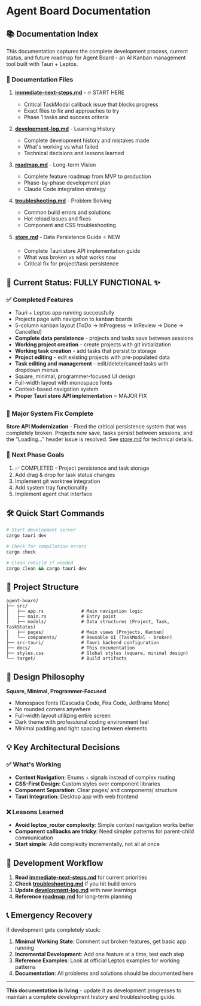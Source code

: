 # Agent Board Documentation

## 📚 Documentation Index

This documentation captures the complete development process, current status, and future roadmap for Agent Board - an AI Kanban management tool built with Tauri + Leptos.

### 📖 Documentation Files

1. **[immediate-next-steps.md](./immediate-next-steps.md)** - 🔥 START HERE
   - Critical TaskModal callback issue that blocks progress
   - Exact files to fix and approaches to try
   - Phase 1 tasks and success criteria

2. **[development-log.md](./development-log.md)** - Learning History
   - Complete development history and mistakes made
   - What's working vs what failed
   - Technical decisions and lessons learned

3. **[roadmap.md](./roadmap.md)** - Long-term Vision
   - Complete feature roadmap from MVP to production
   - Phase-by-phase development plan
   - Claude Code integration strategy

4. **[troubleshooting.md](./troubleshooting.md)** - Problem Solving
   - Common build errors and solutions
   - Hot reload issues and fixes
   - Component and CSS troubleshooting

5. **[store.md](./store.md)** - Data Persistence Guide ⭐ NEW
   - Complete Tauri store API implementation guide
   - What was broken vs what works now
   - Critical fix for project/task persistence

## 🚀 Current Status: FULLY FUNCTIONAL ✨

### ✅ Completed Features
- Tauri + Leptos app running successfully
- Projects page with navigation to kanban boards  
- 5-column kanban layout (ToDo → InProgress → InReview → Done → Cancelled)
- **Complete data persistence** - projects and tasks save between sessions
- **Working project creation** - create projects with git initialization
- **Working task creation** - add tasks that persist to storage
- **Project editing** - edit existing projects with pre-populated data
- **Task editing and management** - edit/delete/cancel tasks with dropdown menus
- Square, minimal, programmer-focused UI design
- Full-width layout with monospace fonts
- Context-based navigation system
- **Proper Tauri store API implementation** ⭐ MAJOR FIX

### 🎉 Major System Fix Complete
**Store API Modernization** - Fixed the critical persistence system that was completely broken. Projects now save, tasks persist between sessions, and the "Loading..." header issue is resolved. See [store.md](./store.md) for technical details.

### 🎯 Next Phase Goals
1. ✅ COMPLETED - Project persistence and task storage  
2. Add drag & drop for task status changes
3. Implement git worktree integration
4. Add system tray functionality
5. Implement agent chat interface

## 🛠️ Quick Start Commands

```bash
# Start development server
cargo tauri dev

# Check for compilation errors
cargo check

# Clean rebuild if needed
cargo clean && cargo tauri dev
```

## 📁 Project Structure

```
agent-board/
├── src/
│   ├── app.rs              # Main navigation logic
│   ├── main.rs             # Entry point
│   ├── models/             # Data structures (Project, Task, TaskStatus)
│   ├── pages/              # Main views (Projects, Kanban)
│   └── components/         # Reusable UI (TaskModal - broken)
├── src-tauri/              # Tauri backend configuration
├── docs/                   # This documentation
├── styles.css              # Global styles (square, minimal design)
└── target/                 # Build artifacts
```

## 🎨 Design Philosophy

**Square, Minimal, Programmer-Focused**
- Monospace fonts (Cascadia Code, Fira Code, JetBrains Mono)
- No rounded corners anywhere
- Full-width layout utilizing entire screen
- Dark theme with professional coding environment feel
- Minimal padding and tight spacing between elements

## 💡 Key Architectural Decisions

### ✅ What's Working
- **Context Navigation**: Enums + signals instead of complex routing
- **CSS-First Design**: Custom styles over component libraries
- **Component Separation**: Clear pages/ and components/ structure
- **Tauri Integration**: Desktop app with web frontend

### ❌ Lessons Learned
- **Avoid leptos_router complexity**: Simple context navigation works better
- **Component callbacks are tricky**: Need simpler patterns for parent-child communication
- **Start simple**: Add complexity incrementally, not all at once

## 🔄 Development Workflow

1. **Read [immediate-next-steps.md](./immediate-next-steps.md)** for current priorities
2. **Check [troubleshooting.md](./troubleshooting.md)** if you hit build errors
3. **Update [development-log.md](./development-log.md)** with new learnings
4. **Reference [roadmap.md](./roadmap.md)** for long-term planning

## 📞 Emergency Recovery

If development gets completely stuck:

1. **Minimal Working State**: Comment out broken features, get basic app running
2. **Incremental Development**: Add one feature at a time, test each step  
3. **Reference Examples**: Look at official Leptos examples for working patterns
4. **Documentation**: All problems and solutions should be documented here

---

**This documentation is living** - update it as development progresses to maintain a complete development history and troubleshooting guide.